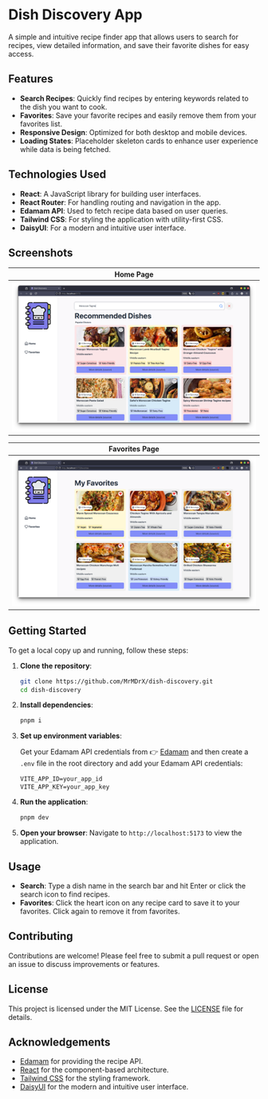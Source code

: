 # Dish Discovery App

A simple and intuitive recipe finder app that allows users to search for recipes, view detailed information, and save their favorite dishes for easy access.

## Features

- **Search Recipes**: Quickly find recipes by entering keywords related to the dish you want to cook.
- **Favorites**: Save your favorite recipes and easily remove them from your favorites list.
- **Responsive Design**: Optimized for both desktop and mobile devices.
- **Loading States**: Placeholder skeleton cards to enhance user experience while data is being fetched.

## Technologies Used

- **React**: A JavaScript library for building user interfaces.
- **React Router**: For handling routing and navigation in the app.
- **Edamam API**: Used to fetch recipe data based on user queries.
- **Tailwind CSS**: For styling the application with utility-first CSS.
- **DaisyUI**: For a modern and intuitive user interface.

## Screenshots

| Home Page                                                                                    |
| -------------------------------------------------------------------------------------------- |
| ![Home Page](https://github.com/MrMDrX/dish-discovery/blob/main/public/screenshots/home.png) |

| Favorites Page                                                                                         |
| ------------------------------------------------------------------------------------------------------ |
| ![Favorites Page](https://github.com/MrMDrX/dish-discovery/blob/main/public/screenshots/favorites.png) |

## Getting Started

To get a local copy up and running, follow these steps:

1. **Clone the repository**:

   ```bash
   git clone https://github.com/MrMDrX/dish-discovery.git
   cd dish-discovery
   ```

2. **Install dependencies**:

   ```bash
   pnpm i
   ```

3. **Set up environment variables**:

   Get your Edamam API credentials from 👉 [Edamam](https://www.edamam.com/) and then create a `.env` file in the root directory and add your Edamam API credentials:

   ```plaintext
   VITE_APP_ID=your_app_id
   VITE_APP_KEY=your_app_key
   ```

4. **Run the application**:

   ```bash
   pnpm dev
   ```

5. **Open your browser**:
   Navigate to `http://localhost:5173` to view the application.

## Usage

- **Search**: Type a dish name in the search bar and hit Enter or click the search icon to find recipes.
- **Favorites**: Click the heart icon on any recipe card to save it to your favorites. Click again to remove it from favorites.

## Contributing

Contributions are welcome! Please feel free to submit a pull request or open an issue to discuss improvements or features.

## License

This project is licensed under the MIT License. See the [LICENSE](LICENSE.md) file for details.

## Acknowledgements

- [Edamam](https://developer.edamam.com/) for providing the recipe API.
- [React](https://reactjs.org/) for the component-based architecture.
- [Tailwind CSS](https://tailwindcss.com/) for the styling framework.
- [DaisyUI](https://daisyui.com/) for the modern and intuitive user interface.
